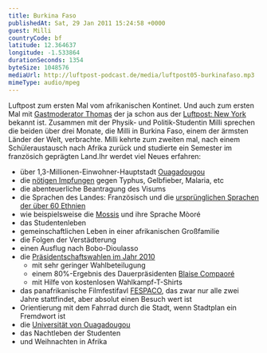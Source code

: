 ```yaml
---
title: Burkina Faso
publishedAt: Sat, 29 Jan 2011 15:24:58 +0000
guest: Milli
countryCode: bf
latitude: 12.364637
longitude: -1.533864
durationSeconds: 1354
byteSize: 1048576 
mediaUrl: http://luftpost-podcast.de/media/luftpost05-burkinafaso.mp3
mimeType: audio/mpeg
---
```


Luftpost zum ersten Mal vom afrikanischen Kontinet. Und auch zum ersten Mal mit [Gastmoderator Thomas](http://twitter.com/thomaslacher) der ja schon aus der [Luftpost: New York](http://luftpost-podcast.de/newyork) bekannt ist. Zusammen mit der Physik- und Politik-Studentin Milli sprechen die beiden über drei Monate, die Milli in Burkina Faso, einem der ärmsten Länder der Welt, verbrachte. Milli kehrte zum zweiten mal, nach einem Schüleraustausch nach Afrika zurück und studierte ein Semester im französich geprägten Land.Ihr werdet viel Neues erfahren:
* über 1,3-Millionen-Einwohner-Hauptstadt [Ouagadougou](http://wikitravel.org/de/Ouagadougou)
* die [nötigen Impfungen](http://www.tropenmedizin.de/info/burkina-faso.htm) gegen Typhus, Gelbfieber, Malaria, etc
* die abenteuerliche Beantragung des Visums
* die Sprachen des Landes: Französisch und die [ursprünglichen Sprachen der über 60 Ethnien](http://de.wikipedia.org/wiki/Burkina%5FFaso#Sprachen)
* wie beispielsweise die [Mossis](http://de.wikipedia.org/wiki/Mossi) und ihre Sprache Mòoré
* das Studentenleben
* gemeinschaftlichen Leben in einer afrikanischen Großfamilie
* die Folgen der Verstädterung
* einen Ausflug nach Bobo-Dioulasso
* die [Präsidentschaftswahlen im Jahr 2010 ](http://www.uni-mainz.de/41311.php)  
   * mit sehr geringer Wahlbeteilugung  
   * einem 80%-Ergebnis des Dauerpräsidenten [Blaise Compaoré](http://www.consulat-burkina-faso.ch/printable/burkina-faso/geschichte/blaise-compaore/index.html)  
   * mit Hilfe von kostenlosen Wahlkampf-T-Shirts
* das panafrikanische Filmfestifavl [FESPACO](http://www.fespaco.bf/), das zwar nur alle zwei Jahre stattfindet, aber absolut einen Besuch wert ist
* Orientierung mit dem Fahrrad durch die Stadt, wenn Stadtplan ein Fremdwort ist
* die [Universität von Ouagadougou](http://www.univ-ouaga.bf/)
* das Nachtleben der Studenten
* und Weihnachten in Afrika
